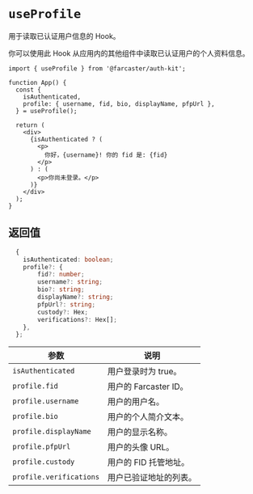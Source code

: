 # `useProfile`

用于读取已认证用户信息的 Hook。

你可以使用此 Hook 从应用内的其他组件中读取已认证用户的个人资料信息。

```tsx
import { useProfile } from '@farcaster/auth-kit';

function App() {
  const {
    isAuthenticated,
    profile: { username, fid, bio, displayName, pfpUrl },
  } = useProfile();

  return (
    <div>
      {isAuthenticated ? (
        <p>
          你好，{username}! 你的 fid 是: {fid}
        </p>
      ) : (
        <p>你尚未登录。</p>
      )}
    </div>
  );
}
```

## 返回值

```ts
  {
    isAuthenticated: boolean;
    profile?: {
        fid?: number;
        username?: string;
        bio?: string;
        displayName?: string;
        pfpUrl?: string;
        custody?: Hex;
        verifications?: Hex[];
    },
  };
```

| 参数                    | 说明                   |
| ----------------------- | ---------------------- |
| `isAuthenticated`       | 用户登录时为 true。    |
| `profile.fid`           | 用户的 Farcaster ID。  |
| `profile.username`      | 用户的用户名。         |
| `profile.bio`           | 用户的个人简介文本。   |
| `profile.displayName`   | 用户的显示名称。       |
| `profile.pfpUrl`        | 用户的头像 URL。       |
| `profile.custody`       | 用户的 FID 托管地址。  |
| `profile.verifications` | 用户已验证地址的列表。 |

